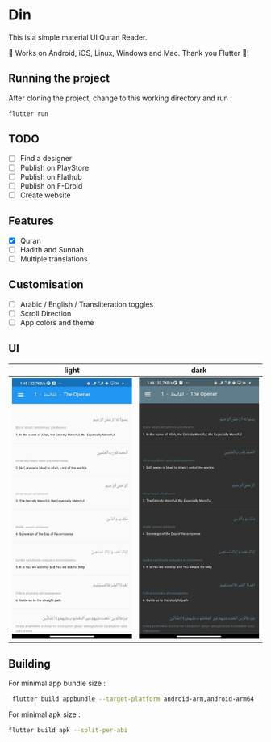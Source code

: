 # Din

This is a simple material UI Quran Reader.

🤟 Works on Android, iOS, Linux, Windows and Mac. Thank you Flutter 💖!

## Running the project

After cloning the project, change to this working directory and run :

```sh
flutter run
```

## TODO

- [ ] Find a designer
- [ ] Publish on PlayStore
- [ ] Publish on Flathub
- [ ] Publish on F-Droid
- [ ] Create website

## Features

- [x] Quran
- [ ] Hadith and Sunnah
- [ ] Multiple translations

## Customisation

- [ ] Arabic / English / Transliteration toggles
- [ ] Scroll Direction
- [ ] App colors and theme

## UI

| light                    | dark                          |
| ------------------------ | ----------------------------- |
| ![](./_assets/surah.jpg) | ![](./_assets/surah-dark.jpg) |

## Building

For minimal app bundle size :

```sh
 flutter build appbundle --target-platform android-arm,android-arm64
```

For minimal apk size :

```sh
flutter build apk --split-per-abi
```

